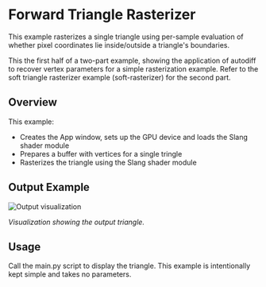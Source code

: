 # Forward Triangle Rasterizer

This example rasterizes a single triangle using per-sample evaluation of
whether pixel coordinates lie inside/outside a triangle's boundaries.

This the first half of a two-part example, showing the application of autodiff
to recover vertex parameters for a simple rasterization example. Refer to the
soft triangle rasterizer example (soft-rasterizer) for the second part.

## Overview

This example:

* Creates the App window, sets up the GPU device and loads the Slang shader module
* Prepares a buffer with vertices for a single tringle
* Rasterizes the triangle using the Slang shader module

## Output Example

![Output visualization](output.png)

_Visualization showing the output triangle._

## Usage

Call the main.py script to display the triangle. This example is intentionally
kept simple and takes no parameters.

